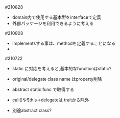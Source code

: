 
#210828

- domain内で使用する基本型をinterfaceで定義
- 外部パッケージを利用できるように考える





#210808

- implementsする事は、methodを定義することになる
- 

#210722

- static に対応を考えると,基本的なfunctionはstatic?

- original/delegate class name はproperty削除
- abstract static func で取得する

- call()や$this->delegateは traitから除外
- 別途abstract class?


